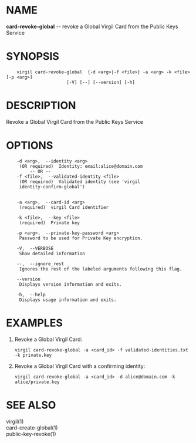 NAME
====

**card-revoke-global** -- revoke a Global Virgil Card from the Public
Keys Service

SYNOPSIS
========

        virgil card-revoke-global  {-d <arg>|-f <file>} -a <arg> -k <file> [-p <arg>]
                           [-V] [--] [--version] [-h]

DESCRIPTION
===========

Revoke a Global Virgil Card from the Public Keys Service

OPTIONS
=======

        -d <arg>,  --identity <arg>
         (OR required)  Identity: email:alice@domain.com
             -- OR --
        -f <file>,  --validated-identity <file>
         (OR required)  Validated identity (see 'virgil
         identity-confirm-global')


        -a <arg>,  --card-id <arg>
         (required)  virgil Card identifier

        -k <file>,  --key <file>
         (required)  Private key

        -p <arg>,  --private-key-password <arg>
         Password to be used for Private Key encryption.

        -V,  --VERBOSE
         Show detailed information

        --,  --ignore_rest
         Ignores the rest of the labeled arguments following this flag.

        --version
         Displays version information and exits.

        -h,  --help
         Displays usage information and exits.

EXAMPLES
========

1.  Revoke a Global Virgil Card:

        virgil card-revoke-global -a <card_id> -f validated-identities.txt -k private.key

2.  Revoke a Global Virgil Card with a confirming identity:

        virgil card-revoke-global -a <card_id> -d alice@domain.com -k alice/private.key

SEE ALSO
========

virgil(1)  
card-create-global(1)  
public-key-revoke(1)
